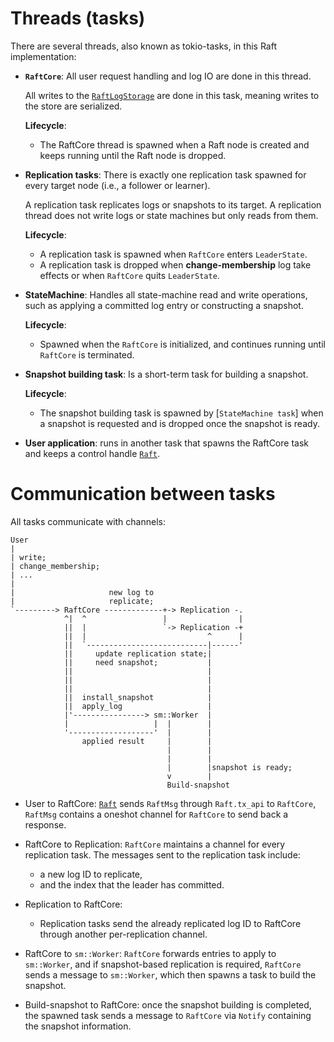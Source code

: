 # Threads (tasks)

There are several threads, also known as tokio-tasks, in this Raft implementation:

-   **`RaftCore`**:
    All user request handling and log IO are done in this thread.

    All writes to the [`RaftLogStorage`] are done in this task, meaning writes
    to the store are serialized.

    **Lifecycle**:
    - The RaftCore thread is spawned when a Raft node is created and keeps
      running until the Raft node is dropped.


-   **Replication tasks**:
    There is exactly one replication task spawned for every target node
    (i.e., a follower or learner).

    A replication task replicates logs or snapshots to its target. A replication
    thread does not write logs or state machines but only reads from them.

    **Lifecycle**:
      - A replication task is spawned when `RaftCore` enters `LeaderState`.
      - A replication task is dropped when **change-membership** log take effects or when `RaftCore` quits `LeaderState`.


-   **StateMachine**:
    Handles all state-machine read and write operations, such as applying a committed log
    entry or constructing a snapshot.

    **Lifecycle**:
    - Spawned when the `RaftCore` is initialized, and continues running until
      `RaftCore` is terminated.


-   **Snapshot building task**:
    Is a short-term task for building a snapshot.

    **Lifecycle**:
      - The snapshot building task is spawned by [`StateMachine task`] when a
        snapshot is requested and is dropped once the snapshot is ready.


-   **User application**:
    runs in another task that spawns the RaftCore task and keeps a control
    handle [`Raft`].


# Communication between tasks

All tasks communicate with channels:

```text
User
|
| write;
| change_membership;
| ...
|
|                     new log to
|                     replicate;
`---------> RaftCore -------------+-> Replication -.
            ^|  ^                 |                |
            ||  |                 `-> Replication -+
            ||  |                           ^      |
            ||  `---------------------------|------'
            ||     update replication state;|
            ||     need snapshot;           |
            ||                              |
            ||                              |
            ||                              |
            ||  install_snapshot            |
            ||  apply_log                   |
            |'----------------> sm::Worker  |
            |                   |  |        |
            '-------------------'  |        |
                applied result     |        |
                                   |        |
                                   |        |
                                   |        |snapshot is ready;
                                   v        |
                                   Build-snapshot

```

- User to RaftCore: [`Raft`] sends `RaftMsg` through `Raft.tx_api` to `RaftCore`,
  `RaftMsg` contains a oneshot channel for `RaftCore` to send back a response.

- RaftCore to Replication: `RaftCore` maintains a channel for every replication
  task.
  The messages sent to the replication task include:
    - a new log ID to replicate,
    - and the index that the leader has committed.

- Replication to RaftCore:

    - Replication tasks send the already replicated log ID
      to RaftCore through another per-replication channel.

- RaftCore to `sm::Worker`: `RaftCore` forwards entries to apply to
  `sm::Worker`, and if snapshot-based replication is required, `RaftCore`
  sends a message to `sm::Worker`, which then spawns a task to build
  the snapshot.

- Build-snapshot to RaftCore: once the snapshot building is completed, the spawned
  task sends a message to `RaftCore` via `Notify` containing the snapshot information.

[`Raft`]:              `crate::raft::Raft`
[`RaftLogStorage`]:    `crate::storage::RaftLogStorage`

[//]: # (private items)
[//]: # ([`RaftCore`]:          `crate::core::RaftCore`)
[//]: # ([`RaftMsg`]:           `crate::raft::RaftMsg`)
[//]: # ([`Notify`]:            `crate::core::notify::Notify`)
[//]: # ([`sm::Worker`]:        `crate::core::sm::Worker`)
